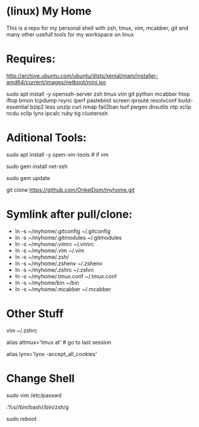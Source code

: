 # (linux) My Home

This is a repo for my personal shell with zsh, tmux, vim, mcabber, git and many other usefull tools for my workspace on linux

# Requires:

http://archive.ubuntu.com/ubuntu/dists/xenial/main/installer-amd64/current/images/netboot/mini.iso

sudo apt install -y openssh-server zsh tmux vim git python mcabber htop iftop bmon tcpdump rsync iperf pastebinit screen iproute resolvconf build-essential bzip2 less unzip curl nmap fail2ban lsof pwgen dnsutils ntp xclip ncdu xclip lynx ipcalc ruby tig clusterssh

# Aditional Tools:
sudo apt install -y open-vm-tools # if vm

sudo gem install net-ssh

sudo gem update

git clone https://github.com/OnkelDom/myhome.git

# Symlink after pull/clone:

 * ln -s ~/myhome/.gitconfig ~/.gitconfig
 * ln -s ~/myhome/.gitmodules ~/.gitmodules
 * ln -s ~/myhome/.vimrc ~/.vimrc
 * ln -s ~/myhome/.vim ~/.vim
 * ln -s ~/myhome/.zsh/
 * ln -s ~/myhome/.zshenv ~/.zshenv
 * ln -s ~/myhome/.zshrc ~/.zshrc
 * ln -s ~/myhome/.tmux.conf ~/.tmux.conf
 * ln -s ~/myhome/bin ~/bin
 * ln -s ~/myhome/.mcabber ~/.mcabber
 
 # Other Stuff
 
 vim ~/.zshrc
 
 alias attmux='tmux at' # go to last session
 
 alias lynx='lynx -accept_all_cookies'
 
 # Change Shell
 sudo vim /etc/passwd

 :%s/\/bin\/bash/\/bin\/zsh/g
 
 sudo reboot
